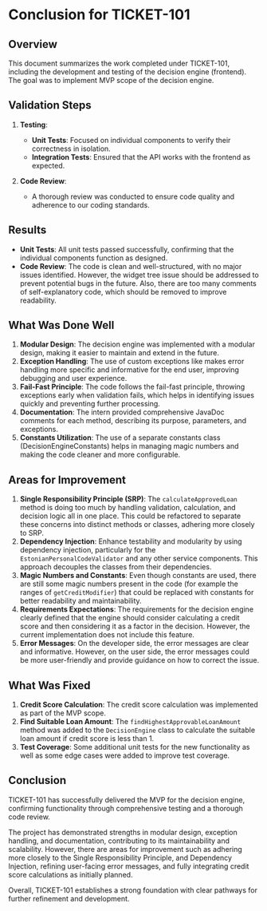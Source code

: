 # Conclusion for TICKET-101

## Overview

This document summarizes the work completed under TICKET-101, including the development and testing of the decision engine (frontend). The goal was to implement MVP scope of the decision engine.

## Validation Steps

1. **Testing**:
    - **Unit Tests**: Focused on individual components to verify their correctness in isolation.
    - **Integration Tests**: Ensured that the API works with the frontend as expected.

2. **Code Review**:
    - A thorough review was conducted to ensure code quality and adherence to our coding standards.

## Results

- **Unit Tests**: All unit tests passed successfully, confirming that the individual components function as designed.
- **Code Review**: The code is clean and well-structured, with no major issues identified. However, the widget tree issue should be addressed to prevent potential bugs in the future. Also, there are too many comments of self-explanatory code, which should be removed to improve readability.

## What Was Done Well

1. **Modular Design**: The decision engine was implemented with a modular design, making it easier to maintain and extend in the future.
2. **Exception Handling**: The use of custom exceptions like makes error handling more specific and informative for the end user, improving debugging and user experience.
3. **Fail-Fast Principle**: The code follows the fail-fast principle, throwing exceptions early when validation fails, which helps in identifying issues quickly and preventing further processing.
4. **Documentation**: The intern provided comprehensive JavaDoc comments for each method, describing its purpose, parameters, and exceptions.
5. **Constants Utilization**: The use of a separate constants class (DecisionEngineConstants) helps in managing magic numbers and making the code cleaner and more configurable.

## Areas for Improvement

1. **Single Responsibility Principle (SRP)**: The `calculateApprovedLoan` method is doing too much by handling validation, calculation, and decision logic all in one place. This could be refactored to separate these concerns into distinct methods or classes, adhering more closely to SRP.
2. **Dependency Injection**: Enhance testability and modularity by using dependency injection, particularly for the `EstonianPersonalCodeValidator` and any other service components. This approach decouples the classes from their dependencies. 
3. **Magic Numbers and Constants**: Even though constants are used, there are still some magic numbers present in the code (for example the ranges of `getCreditModifier`) that could be replaced with constants for better readability and maintainability.
4. **Requirements Expectations**: The requirements for the decision engine clearly defined that the engine should consider calculating a credit score and then considering it as a factor in the decision. However, the current implementation does not include this feature.
5. **Error Messages**: On the developer side, the error messages are clear and informative. However, on the user side, the error messages could be more user-friendly and provide guidance on how to correct the issue.

## What Was Fixed

1. **Credit Score Calculation**: The credit score calculation was implemented as part of the MVP scope.
2. **Find Suitable Loan Amount**: The `findHighestApprovableLoanAmount` method was added to the `DecisionEngine` class to calculate the suitable loan amount if credit score is less than 1.
3. **Test Coverage**: Some additional unit tests for the new functionality as well as some edge cases were added to improve test coverage. 

## Conclusion

TICKET-101 has successfully delivered the MVP for the decision engine, confirming functionality through comprehensive testing and a thorough code review.

The project has demonstrated strengths in modular design, exception handling, and documentation, contributing to its maintainability and scalability. However, there are areas for improvement such as adhering more closely to the Single Responsibility Principle, and Dependency Injection, refining user-facing error messages, and fully integrating credit score calculations as initially planned. 

Overall, TICKET-101 establishes a strong foundation with clear pathways for further refinement and development.
